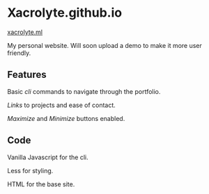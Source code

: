 # Xacrolyte.github.io

[xacrolyte.ml](xacrolyte.github.io)

My personal website. Will soon upload a demo to make it more user friendly.

## Features
Basic *cli* commands to navigate through the portfolio.

*Links* to projects and ease of contact.

*Maximize* and *Minimize* buttons enabled.


## Code
Vanilla Javascript for the cli. 

Less for styling.

HTML for the base site.


